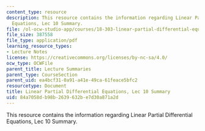 ```yaml
---
content_type: resource
description: This resource contains the information regarding Linear Partial Differential
  Equations, Lec 10 Summary.
file: /ol-ocw-studio-app/courses/18-303-linear-partial-differential-equations-analysis-and-numerics-fall-2014/84a7058db98b2639632be7d30a871a2d_MIT18_303F14_Lecture10.pdf
file_size: 387558
file_type: application/pdf
learning_resource_types:
- Lecture Notes
license: https://creativecommons.org/licenses/by-nc-sa/4.0/
ocw_type: OCWFile
parent_title: Lecture Summaries
parent_type: CourseSection
parent_uid: ea4bcf31-0a91-a41e-49ca-61feace5bfc2
resourcetype: Document
title: Linear Partial Differential Equations, Lec 10 Summary
uid: 84a7058d-b98b-2639-632b-e7d30a871a2d
---
```

This resource contains the information regarding Linear Partial Differential Equations, Lec 10 Summary.